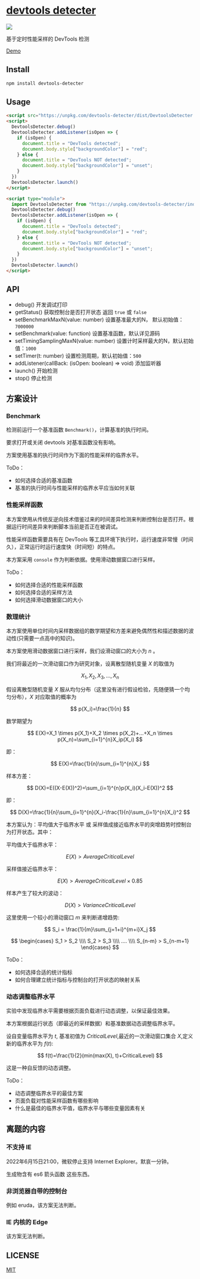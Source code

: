 # [devtools detecter](https://github.com/MHuiG/devtools-detecter)

[![](https://img.shields.io/npm/v/devtools-detecter.svg?style=flat-square)](https://www.npmjs.com/package/devtools-detecter)


基于定时性能采样的 DevTools 检测

[Demo](https://devtools-detect.mhuig.top)

## Install

```bash
npm install devtools-detecter
```

## Usage

```html
<script src="https://unpkg.com/devtools-detecter/dist/DevtoolsDetecter.js"></script>
<script>
  DevtoolsDetecter.debug()
  DevtoolsDetecter.addListener(isOpen => {
    if (isOpen) {
      document.title = "DevTools detected";
      document.body.style["backgroundColor"] = "red";
    } else {
      document.title = "DevTools NOT detected";
      document.body.style["backgroundColor"] = "unset";
    }
  })
  DevtoolsDetecter.launch()
</script>
```

```html
<script type="module">
  import DevtoolsDetecter from "https://unpkg.com/devtools-detecter/index.js"
  DevtoolsDetecter.debug()
  DevtoolsDetecter.addListener(isOpen => {
    if (isOpen) {
      document.title = "DevTools detected";
      document.body.style["backgroundColor"] = "red";
    } else {
      document.title = "DevTools NOT detected";
      document.body.style["backgroundColor"] = "unset";
    }
  })
  DevtoolsDetecter.launch()
</script>
```

## API

- debug()
  开发调试打印
- getStatus()
  获取控制台是否打开状态 返回 `true` 或 `false`
- setBenchmarkMaxN(value: number)
  设置基准最大的N， 默认初始值：`7000000`
- setBenchmark(value: function)
  设置基准函数，默认详见源码
- setTimingSamplingMaxN(value: number)
  设置计时采样最大的N，默认初始值：`1000`
- setTimer(t: number)
  设置检测周期，默认初始值：`500`
- addListener(callBack: (isOpen: boolean) => void)
  添加监听器
- launch()
  开始检测
- stop()
  停止检测

## 方案设计

### Benchmark

检测前运行一个基准函数 `Benchmark()`，计算基准的执行时间。

要求打开或关闭 devtools 对基准函数没有影响。

方案使用基准的执行时间作为下面的性能采样的临界水平。

ToDo：

- 如何选择合适的基准函数
- 基准的执行时间与性能采样的临界水平应当如何关联

### 性能采样函数

本方案使用从传统反逆向技术借鉴过来的时间差异检测来判断控制台是否打开。根据运行时间差异来判断脚本当前是否正在被调试。

性能采样函数需要具有在 DevTools 等工具环境下执行时，运行速度非常慢（时间久），正常运行时运行速度快（时间短）的特点。

本方案采用 `console` 作为判断依据。使用滑动数据窗口进行采样。

ToDo：

- 如何选择合适的性能采样函数
- 如何选择合适的采样方法
- 如何选择滑动数据窗口的大小

### 数理统计

本方案使用单位时间内采样数据组的数学期望和方差来避免偶然性和描述数据的波动性(只需要一点高中的知识)。

本方案使用滑动数据窗口进行采样，我们设滑动窗口的大小为 $n$ 。

我们将最近的一次滑动窗口作为研究对象，设离散型随机变量 $X$ 的取值为

$$
X_1,X_2,X_3,...,X_n
$$

假设离散型随机变量 $X$ 服从均匀分布（这里没有进行假设检验，先随便猜一个均匀分布），$X$ 对应取值的概率为

$$
p(X_i)=\frac{1}{n}
$$

数学期望为

$$
E(X)=X_1 \times p(X_1)+X_2 \times p(X_2)+...+X_n \times p(X_n)=\sum_{i=1}^{n}X_ip(X_i)
$$

即：

$$
E(X)=\frac{1}{n}\sum_{i=1}^{n}X_i
$$

样本方差：

$$
D(X)=E((X-E(X))^2)=\sum_{i=1}^{n}p(X_i)(X_i-E(X))^2
$$

即：

$$
D(X)=\frac{1}{n}\sum_{i=1}^{n}(X_i-\frac{1}{n}\sum_{i=1}^{n}X_i)^2
$$

本方案认为：平均值大于临界水平 或 采样值成接近临界水平的突增趋势时控制台为打开状态。其中：

平均值大于临界水平：

$$
E(X) > AverageCriticalLevel
$$

采样值接近临界水平：

$$
E(X) > AverageCriticalLevel \times 0.85
$$

样本产生了较大的波动：

$$
D(X) > VarianceCriticalLevel
$$

这里使用一个较小的滑动窗口 $m$ 来判断递增趋势:

$$
S_i = \frac{1}{m}\sum_{j=1+i}^{m+i}X_j
$$

$$
\begin{cases} S_1 > S_2 \\\\ S_2 > S_3 \\\\ .... \\\\ S_{n-m} > S_{n-m+1} \end{cases}
$$

ToDo：

- 如何选择合适的统计指标
- 如何合理建立统计指标与控制台的打开状态的映射关系

### 动态调整临界水平

实验中发现临界水平需要根据页面负载进行动态调整，以保证最佳效果。

本方案根据运行状态（即最近的采样数据）和基准数据动态调整临界水平。

设自变量临界水平为 $t$, 基准初值为 $CriticalLevel$,最近的一次滑动窗口集合 $X$,定义新的临界水平为 $f(t)$:

$$
f(t)=\frac{1}{2}(min(max(X), t)+CriticalLevel)
$$

这是一种自反馈的动态调整。

ToDo：

- 动态调整临界水平的最佳方案
- 页面负载对性能采样函数有哪些影响
- 什么是最佳的临界水平值，临界水平与哪些变量因素有关

## 离题的内容

### 不支持 IE

2022年6月15日21:00，微软停止支持 Internet Explorer。默哀一分钟。

生成物含有 es6 箭头函数 这些东西。

### 非浏览器自带的控制台

例如 eruda，该方案无法判断。

### IE 内核的 Edge

该方案无法判断。

## LICENSE

[MIT](https://github.com/MHuiG/devtools-detecter/blob/main/LICENSE)

